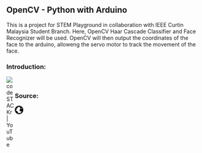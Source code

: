 ## OpenCV - Python with Arduino
This is a project for STEM Playground in collaboration with IEEE Curtin Malaysia Student Branch. Here, OpenCV Haar Cascade Classifier and Face Recognizer will be used. OpenCV will then output the coordinates of the face to the arduino, alloweng the servo motor to track the movement of the face.

### Introduction:

[<img align="left" alt="codeSTACKr | YouTube" width="22px" src="https://cdn.jsdelivr.net/npm/simple-icons@v3/icons/youtube.svg" />][youtube]

<br />

### Source:

[<img align="left" alt="codeSTACKr.com" width="22px" src="https://raw.githubusercontent.com/iconic/open-iconic/master/svg/globe.svg" />][website]

<br />

[website]: https://create.arduino.cc/projecthub/shubhamsantosh99/face-tracker-using-opencv-and-arduino-55412e?ref=search&ref_id=recognition&offset=25
[youtube]: https://youtube.com/codeSTACKr
